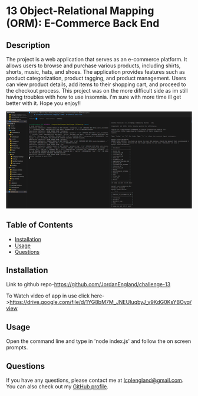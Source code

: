 # 13 Object-Relational Mapping (ORM): E-Commerce Back End

## Description

The project is a web application that serves as an e-commerce platform. It allows users to browse and purchase various products, including shirts, shorts, music, hats, and shoes. The application provides features such as product categorization, product tagging, and product management. Users can view product details, add items to their shopping cart, and proceed to the checkout process. This project was on the more difficult side as im still having troubles with how to use insomnia. i'm sure with more time ill get better with it. Hope you enjoy!!


<img src="assets\Screenshot 2023-06-26 194852.png">

## Table of Contents

- [Installation](#installation)
- [Usage](#usage)
- [Questions](#questions)

## Installation

Link to github repo-https://github.com/JordanEngland/challenge-13

To Watch video of app in use click here->https://drive.google.com/file/d/1YG8bM7M_JNEUIuqbyJ_v9KdG0KsYBOyq/view

## Usage

Open the command line and type in 'node index.js' and follow the on screen prompts.


## Questions

If you have any questions, please contact me at lcplengland@gmail.com. You can also check out my [GitHub profile](https://github.com/github.com/JordanEngland).
